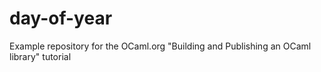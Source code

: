 # day-of-year
Example repository for the OCaml.org "Building and Publishing an OCaml library" tutorial
